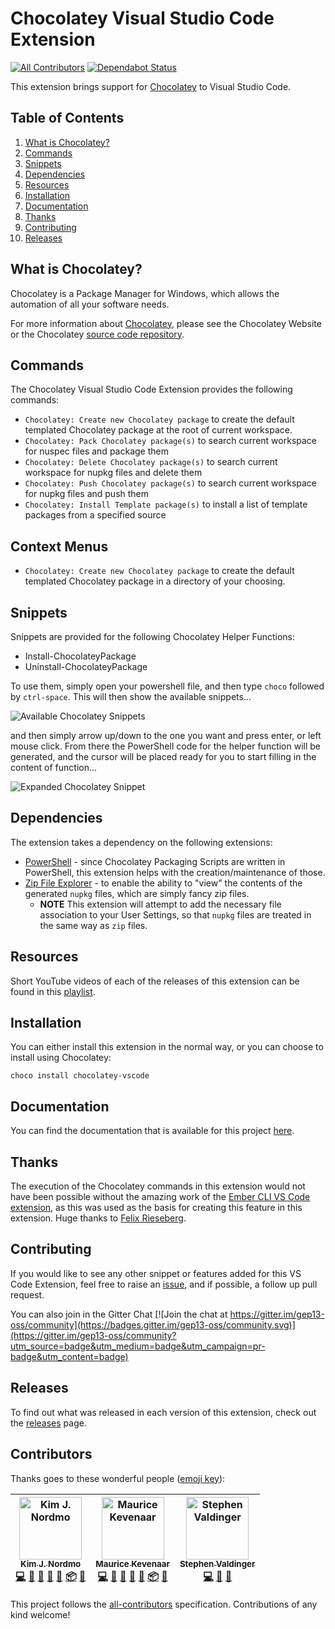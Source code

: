 # Chocolatey Visual Studio Code Extension
[![All Contributors](https://img.shields.io/badge/all_contributors-3-orange.svg?style=flat-square)](#contributors)
[![Dependabot Status](https://api.dependabot.com/badges/status?host=github&repo=gep13/chocolatey-vscode)](https://dependabot.com)

This extension brings support for [Chocolatey](https://chocolatey.org/) to Visual Studio Code.

## Table of Contents

1. [What is Chocolatey?](#what-is-chocolatey)
1. [Commands](#commands)
1. [Snippets](#snippets)
1. [Dependencies](#dependencies)
1. [Resources](#resources)
1. [Installation](#installation)
1. [Documentation](#documentation)
1. [Thanks](#thanks)
1. [Contributing](#contributing)
1. [Releases](#releases)

## What is Chocolatey?

Chocolatey is a Package Manager for Windows, which allows the automation of all your software needs.

For more information about [Chocolatey](https://chocolatey.org/), please see the Chocolatey Website or the Chocolatey [source code repository](https://github.com/chocolatey/choco).

## Commands

The Chocolatey Visual Studio Code Extension provides the following commands:

* `Chocolatey: Create new Chocolatey package` to create the default templated Chocolatey package at the root of current workspace.
* `Chocolatey: Pack Chocolatey package(s)` to search current workspace for nuspec files and package them
* `Chocolatey: Delete Chocolatey package(s)` to search current workspace for nupkg files and delete them
* `Chocolatey: Push Chocolatey package(s)` to search current workspace for nupkg files and push them
* `Chocolatey: Install Template package(s)` to install a list of template packages from a specified source

## Context Menus

* `Chocolatey: Create new Chocolatey package` to create the default templated Chocolatey package in a directory of your choosing.

## Snippets

Snippets are provided for the following Chocolatey Helper Functions:

* Install-ChocolateyPackage
* Uninstall-ChocolateyPackage

To use them, simply open your powershell file, and then type `choco` followed by `ctrl-space`.  This will then show the available snippets...

![Available Chocolatey Snippets](https://raw.githubusercontent.com/gep13/chocolatey-vscode/master/images/Choco-Snippets.png)

and then simply arrow up/down to the one you want and press enter, or left mouse click.  From there the PowerShell code for the helper function will be generated, and the cursor will be placed ready for you to start filling in the content of function...

![Expanded Chocolatey Snippet](https://raw.githubusercontent.com/gep13/chocolatey-vscode/master/images/Expanded-Choco-Snippet.png)

## Dependencies

The extension takes a dependency on the following extensions:

* [PowerShell](https://marketplace.visualstudio.com/items?itemName=ms-vscode.PowerShell) - since Chocolatey Packaging Scripts are written in PowerShell, this extension helps with the creation/maintenance of those.
* [Zip File Explorer](https://marketplace.visualstudio.com/items?itemName=slevesque.vscode-zipexplorer) - to enable the ability to "view" the contents of the generated `nupkg` files, which are simply fancy zip files.
  * **NOTE** This extension will attempt to add the necessary file association to your User Settings, so that `nupkg` files are treated in the same way as `zip` files.

## Resources

Short YouTube videos of each of the releases of this extension can be found in this [playlist](https://www.youtube.com/playlist?list=PL84yg23i9GBhIhNG4LaeXNHwxZYJaSqgj).

## Installation

You can either install this extension in the normal way, or you can choose to install using Chocolatey:

```
choco install chocolatey-vscode
```

## Documentation

You can find the documentation that is available for this project [here](https://gep13.github.io/chocolatey-vscode/).

## Thanks

The execution of the Chocolatey commands in this extension would not have been possible without the amazing work of the [Ember CLI VS Code extension](https://github.com/felixrieseberg/vsc-ember-cli), as this was used as the basis for creating this feature in this extension.  Huge thanks to [Felix Rieseberg](https://github.com/felixrieseberg).

## Contributing

If you would like to see any other snippet or features added for this VS Code Extension, feel free to raise an [issue](https://github.com/gep13/chocolatey-vscode/issues), and if possible, a follow up pull request.

You can also join in the Gitter Chat [![Join the chat at https://gitter.im/gep13-oss/community](https://badges.gitter.im/gep13-oss/community.svg)](https://gitter.im/gep13-oss/community?utm_source=badge&utm_medium=badge&utm_campaign=pr-badge&utm_content=badge)

## Releases

To find out what was released in each version of this extension, check out the [releases](https://github.com/gep13/chocolatey-vscode/releases) page.

## Contributors

Thanks goes to these wonderful people ([emoji key](https://github.com/all-contributors/all-contributors#emoji-key)):

<!-- ALL-CONTRIBUTORS-LIST:START - Do not remove or modify this section -->
<!-- prettier-ignore -->
| [<img src="https://avatars3.githubusercontent.com/u/1474648?v=4" width="100px;" alt="Kim J. Nordmo"/><br /><sub><b>Kim J. Nordmo</b></sub>](https://github.com/AdmiringWorm)<br />[💻](https://github.com/gep13/chocolatey-vscode/commits?author=AdmiringWorm "Code") [📖](https://github.com/gep13/chocolatey-vscode/commits?author=AdmiringWorm "Documentation") [🎨](#design-AdmiringWorm "Design") [🤔](#ideas-AdmiringWorm "Ideas, Planning, & Feedback") [🚧](#maintenance-AdmiringWorm "Maintenance") [📦](#platform-AdmiringWorm "Packaging/porting to new platform") [👀](#review-AdmiringWorm "Reviewed Pull Requests") | [<img src="https://avatars0.githubusercontent.com/u/834643?v=4" width="100px;" alt="Maurice Kevenaar"/><br /><sub><b>Maurice Kevenaar</b></sub>](https://github.com/mkevenaar)<br />[💻](https://github.com/gep13/chocolatey-vscode/commits?author=mkevenaar "Code") [📖](https://github.com/gep13/chocolatey-vscode/commits?author=mkevenaar "Documentation") [🎨](#design-mkevenaar "Design") [🤔](#ideas-mkevenaar "Ideas, Planning, & Feedback") [🚧](#maintenance-mkevenaar "Maintenance") [📦](#platform-mkevenaar "Packaging/porting to new platform") [👀](#review-mkevenaar "Reviewed Pull Requests") | [<img src="https://avatars1.githubusercontent.com/u/8674240?v=4" width="100px;" alt="Stephen Valdinger"/><br /><sub><b>Stephen Valdinger</b></sub>](http://chocolatey.org)<br />[💻](https://github.com/gep13/chocolatey-vscode/commits?author=steviecoaster "Code") [📖](https://github.com/gep13/chocolatey-vscode/commits?author=steviecoaster "Documentation") [🤔](#ideas-steviecoaster "Ideas, Planning, & Feedback") |
| :---: | :---: | :---: |
<!-- ALL-CONTRIBUTORS-LIST:END -->

This project follows the [all-contributors](https://github.com/all-contributors/all-contributors) specification. Contributions of any kind welcome!
